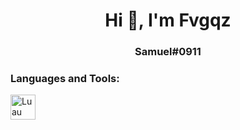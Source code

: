 <h1 align="center">Hi 👋, I'm Fvgqz</h1>
<h3 align="center">Samuel#0911</h3>


<h3 align="left">Languages and Tools:</h3>
<p align="left"> <a href="https://www.lua.org/home.html" target="_blank"> <img src="https://www.lua.org/images/luaa.gif" alt="Luau" width="40" height="40"/> </a></p>
